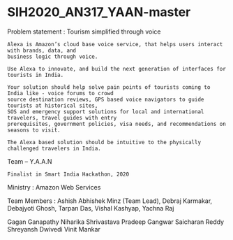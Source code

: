 # SIH2020_AN317_YAAN-master

Problem statement :       Tourism simplified through voice   
                        
    Alexa is Amazon’s cloud base voice service, that helps users interact with brands, data, and 
    business logic through voice.
                        
    Use Alexa to innovate, and build the next generation of interfaces for tourists in India.
                        
    Your solution should help solve pain points of tourists coming to India like - voice forums to crowd 
    source destination reviews, GPS based voice navigators to guide tourists at historical sites, 
    SOS and emergency support solutions for local and international travelers, travel guides with entry 
    prerequisites, government policies, visa needs, and recommendations on seasons to visit.
                        
    The Alexa based solution should be intuitive to the physically challenged travelers in India.

Team – Y.A.A.N

    Finalist in Smart India Hackathon, 2020

Ministry :  Amazon Web Services 

Team Members  : Ashish Abhishek Minz (Team Lead), Debraj Karmakar, Debajyoti Ghosh, Tarpan Das, Vishal Kashyap, Yachna Raj

Gagan Ganapathy
Niharika Shrivastava
Pradeep Gangwar
Saicharan Reddy
Shreyansh Dwivedi
Vinit Mankar
